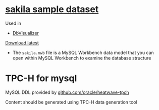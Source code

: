 # [sakila sample dataset](https://dev.mysql.com/doc/sakila/en/)
Used in
- [DbVisualizer](https://github.com/davidkhala/data/blob/main/model/vendors.md#freemium)

[Download latest](https://downloads.mysql.com/docs/sakila-db.tar.gz)
- The `sakila.mwb` file is a MySQL Workbench data model that you can open within MySQL Workbench to examine the database structure

# TPC-H for mysql
MySQL DDL provided by [github.com/oracle/heatwave-tpch](https://github.com/oracle/heatwave-tpch/tree/main)

Content should be generated using TPC-H data generation tool

